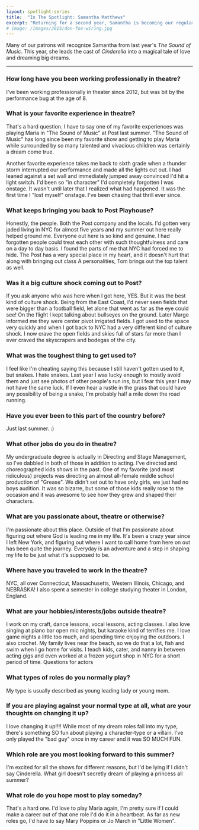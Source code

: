 ```yaml
---
layout: spotlight-series
title:  "In The Spotlight: Samantha Matthews"
excerpt: "Returning for a second year, Samantha is becoming our regular Rogers and Hammerstein go to. This year, she becomes a princess before our eyes."
# image: /images/2015/don-fox-wiring.jpg
---
```


<div class="preface">Many of our patrons will recognize Samantha from last year's <em>The Sound of Music</em>. This year, she leads the cast of <em>Cinderella</em> into a magical tale of love and dreaming big dreams. </div>

---

### How long have you been working professionally in theatre?

I've been working professionally in theater since 2012, but was bit by the performance bug at the age of 8.

### What is your favorite experience in theatre?

That's a hard question. I have to say one of my favorite experiences was playing Maria in "The Sound of Music" at Post last summer. "The Sound of Music" has long since been my favorite show and getting to play Maria while surrounded by so many talented and vivacious children was certainly a dream come true. 

Another favorite experience takes me back to sixth grade when a thunder storm interrupted our performance and made all the lights cut out. I had leaned against a set wall and immediately jumped away convinced I'd hit a light switch. I'd been so "in character" I'd completely forgotten I was onstage. It wasn't until later that I realized what had happened. It was the first time I "lost myself" onstage. I've been chasing that thrill ever since. 

### What keeps bringing you back to Post Playhouse?

Honestly, the people. Both the Post company and the locals. I'd gotten very jaded living in NYC for almost five years and my summer out here really helped ground me. Everyone out here is so kind and genuine. I had forgotten people could treat each other with such thoughtfulness and care on a day to day basis. I found the parts of me that NYC had forced me to hide. The Post has  a very special place in my heart, and it doesn't hurt that along with bringing out class A personalities, Tom brings out the top talent as well. 

### Was it a big culture shock coming out to Post?

If you ask anyone who was here when I got here, YES. But it was the best kind of culture shock.  Being from the East Coast, I'd never seen fields that were bigger than a football field, let alone that went as far as the eye could see! On the flight I kept talking about bullseyes on the ground. Later Marge informed me they were center pivot irrigated fields. I got used to the space very quickly and when I got back to NYC had a very different kind of culture shock. I now crave the open fields and skies full of stars far more than I ever craved the skyscrapers and bodegas of the city. 

### What was the toughest thing to get used to? 

I feel like I'm cheating saying this because I still haven't gotten used to it, but snakes. I hate snakes.  Last year I was lucky enough to mostly avoid them and just see photos of other people's run ins, but I fear this year I may not have the same luck. If I even hear a rustle in the grass that could have any possibility of being a snake, I'm probably half a mile down the road running. 

### Have you ever been to this part of the country before?

Just last summer. :)

### What other jobs do you do in theatre?

My undergraduate degree is actually in Directing and Stage Management, so I've dabbled in both of those in addition to acting. I've directed and choreographed  kids shows in the past. One of my favorite (and most ridiculous) projects was directing an almost all-female middle school production of "Grease". We didn't set out to have only girls, we just had no boys audition. It was so bizarre, but some of those kids really rose to the occasion and it was awesome to see how they grew and shaped their characters. 

### What are you passionate about, theatre or otherwise?

I'm passionate about this place. Outside of that I'm passionate about figuring out where God is leading me in my life. It's been a crazy year since I left New York, and figuring out where I want to call home from here on out has been quite the journey. Everyday is an adventure and a step in shaping my life to be just what it's supposed to be. 

### Where have you traveled to work in the theatre?

NYC, all over Connecticut, Massachusetts, Western Illinois, Chicago, and NEBRASKA!
I also spent a semester in college studying theater in London, England. 

### What are your hobbies/interests/jobs outside theatre?

I work on my craft, dance lessons, vocal lessons, acting classes. I also love singing at piano bar open mic nights, but karaoke kind of terrifies me. I love game nights a little too much, and spending time enjoying the outdoors. I also crochet. My family lives near the beach, so we do that a lot, fish and swim when I go home for visits. I teach kids, cater, and nanny in between acting gigs and even worked at a frozen yogurt shop in NYC for a short period of time. 
Questions for actors

### What types of roles do you normally play?

My type is usually described as young leading lady or young mom. 

### If you are playing against your normal type at all, what are your thoughts on changing it up? 

I love changing it up!!!! While most of my dream roles fall into my type, there's something SO fun about playing a character-type or a villain. I've only played the "bad guy" once in my career and it was SO MUCH FUN. 

### Which role are you most looking forward to this summer?

I'm excited for all the shows for different reasons, but I'd be lying if I didn't say Cinderella. What girl doesn't secretly dream of playing a princess all summer? 

### What role do you hope most to play someday?

That's a hard one. I'd love to play Maria again, I'm pretty sure if I could make a career out of that one role I'd do it in a heartbeat. As far as new roles go, I'd have to say Mary Poppins or Jo March in "Little Women".